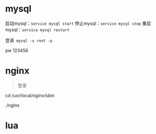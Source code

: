 # mysql

启动mysql：`service mysql start`
停止mysql：`service mysql stop`
重启mysql：`service mysql restart`

登录` mysql -u root -p`

pw 123456

# nginx

> 登录

cd /usr/local/nginx/sbin

./nginx

# lua
